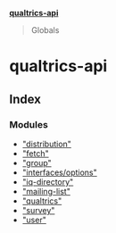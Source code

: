 **[qualtrics-api](README.md)**

> Globals

# qualtrics-api

## Index

### Modules

* ["distribution"](modules/_distribution_.md)
* ["fetch"](modules/_fetch_.md)
* ["group"](modules/_group_.md)
* ["interfaces/options"](modules/_interfaces_options_.md)
* ["iq-directory"](modules/_iq_directory_.md)
* ["mailing-list"](modules/_mailing_list_.md)
* ["qualtrics"](modules/_qualtrics_.md)
* ["survey"](modules/_survey_.md)
* ["user"](modules/_user_.md)
